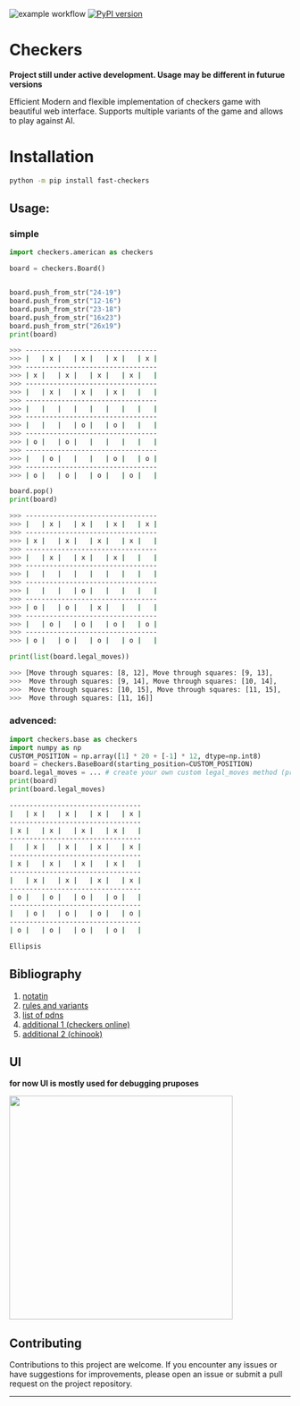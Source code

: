 ![example workflow](https://github.com/michalskibinski109/checkers/actions/workflows/python-app.yml/badge.svg)
[![PyPI version](https://badge.fury.io/py/fast_checkers.svg)](https://badge.fury.io/py/fast_checkers)

# Checkers 

__Project still under active development. Usage may be different in futurue versions__

Efficient Modern and flexible implementation of checkers game with beautiful web interface.
Supports multiple variants of the game and allows to play against AI.

# Installation

```bash
python -m pip install fast-checkers 
```

## Usage:

### simple

```python
import checkers.american as checkers

board = checkers.Board()


board.push_from_str("24-19")
board.push_from_str("12-16")
board.push_from_str("23-18")
board.push_from_str("16x23")
board.push_from_str("26x19")
print(board)
```
```bash
>>> ---------------------------------
>>> |   | x |   | x |   | x |   | x |
>>> ---------------------------------
>>> | x |   | x |   | x |   | x |   |
>>> ---------------------------------
>>> |   | x |   | x |   | x |   |   |
>>> ---------------------------------
>>> |   |   |   |   |   |   |   |   |
>>> ---------------------------------
>>> |   |   |   | o |   | o |   |   |
>>> ---------------------------------
>>> | o |   | o |   |   |   |   |   |
>>> ---------------------------------
>>> |   | o |   |   |   | o |   | o |
>>> ---------------------------------
>>> | o |   | o |   | o |   | o |   |
```
```python
board.pop()
print(board)
```
```bash
>>> ---------------------------------
>>> |   | x |   | x |   | x |   | x |
>>> ---------------------------------
>>> | x |   | x |   | x |   | x |   |
>>> ---------------------------------
>>> |   | x |   | x |   | x |   |   |
>>> ---------------------------------
>>> |   |   |   |   |   |   |   |   |
>>> ---------------------------------
>>> |   |   |   | o |   |   |   |   |
>>> ---------------------------------
>>> | o |   | o |   | x |   |   |   |
>>> ---------------------------------
>>> |   | o |   | o |   | o |   | o |
>>> ---------------------------------
>>> | o |   | o |   | o |   | o |   |
```
```python
print(list(board.legal_moves))
```
```bash
>>> [Move through squares: [8, 12], Move through squares: [9, 13],
>>>  Move through squares: [9, 14], Move through squares: [10, 14],
>>>  Move through squares: [10, 15], Move through squares: [11, 15],
>>>  Move through squares: [11, 16]]
```

### advenced:

```python
import checkers.base as checkers
import numpy as np
CUSTOM_POSITION = np.array([1] * 20 + [-1] * 12, dtype=np.int8)
board = checkers.BaseBoard(starting_position=CUSTOM_POSITION)
board.legal_moves = ... # create your own custom legal_moves method (property)
print(board)
print(board.legal_moves)
```

```bash
---------------------------------
|   | x |   | x |   | x |   | x |
---------------------------------
| x |   | x |   | x |   | x |   |
---------------------------------
|   | x |   | x |   | x |   | x |
---------------------------------
| x |   | x |   | x |   | x |   |
---------------------------------
|   | x |   | x |   | x |   | x |
---------------------------------
| o |   | o |   | o |   | o |   |
---------------------------------
|   | o |   | o |   | o |   | o |
---------------------------------
| o |   | o |   | o |   | o |   |

Ellipsis
```


## Bibliography
1. [notatin](https://en.wikipedia.org/wiki/Portable_Draughts_Notation)
2. [rules and variants](https://en.wikipedia.org/wiki/Checkers)
3. [list of pdns](https://github.com/mig0/Games-Checkers/)
4. [additional 1 (checkers online)](https://checkers.online/play)
5. [additional 2 (chinook)](https://webdocs.cs.ualberta.ca/~chinook/play/notation.html)

## UI
__for now UI is mostly used for debugging pruposes__


<img src="https://github.com/michalskibinski109/checkers/assets/77834536/acae0786-9cf3-4e30-9a04-abd7c018202b" width="400">

## Contributing

Contributions to this project are welcome. If you encounter any issues or have suggestions for improvements, please open an issue or submit a pull request on the project repository.

---

